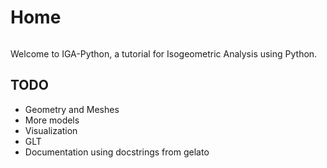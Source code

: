 # Home 

```{include} AUTHORS
```

Welcome to IGA-Python, a tutorial for Isogeometric Analysis using Python.

## TODO

- Geometry and Meshes
- More models
- Visualization
- GLT 
- Documentation using docstrings from gelato

```{tableofcontents}
```
